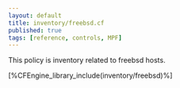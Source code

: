 ```yaml
---
layout: default
title: inventory/freebsd.cf
published: true
tags: [reference, controls, MPF]
---
```


This policy is inventory related to freebsd hosts.

[%CFEngine_library_include(inventory/freebsd)%]
